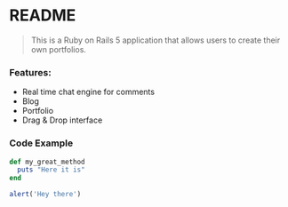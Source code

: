 # README

> This is a Ruby on Rails 5 application that allows users to create their own portfolios.

### Features:

- Real time chat engine for comments
- Blog 
- Portfolio
- Drag & Drop interface

### Code Example

```ruby
def my_great_method
  puts "Here it is"
end
```

```javascript
alert('Hey there')
```